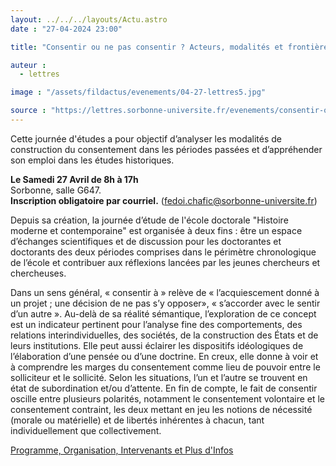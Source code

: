 ```yaml
---
layout: ../../../layouts/Actu.astro
date : "27-04-2024 23:00"

title: "Consentir ou ne pas consentir ? Acteurs, modalités et frontières du consentement en histoire moderne et contemporaine"

auteur :
  - lettres

image : "/assets/fildactus/evenements/04-27-lettres5.jpg"

source : "https://lettres.sorbonne-universite.fr/evenements/consentir-ou-ne-pas-consentir-acteurs-modalites-et-frontieres-du-consentement-en-histoire-moderne-et-contemporaine"
---
```


Cette journée d'études a pour objectif d’analyser les modalités de construction du consentement dans les périodes passées et d’appréhender son emploi dans les études historiques.

__Le Samedi 27 Avril de 8h à 17h__  
Sorbonne, salle G647.  
__Inscription obligatoire par courriel.__ (fedoi.chafic@sorbonne-universite.fr)

Depuis sa création, la journée d’étude de l'école doctorale "Histoire moderne et contemporaine" est organisée à deux fins : être un espace d’échanges scientifiques et de discussion pour les doctorantes et doctorants des deux périodes comprises dans le périmètre chronologique de l’école et contribuer aux réflexions lancées par les jeunes chercheurs et chercheuses.

Dans un sens général, « consentir à » relève de « l’acquiescement donné à un projet ; une décision de ne pas s’y opposer», « s’accorder avec le sentir d’un autre ». Au-delà de sa réalité sémantique, l’exploration de ce concept est un indicateur pertinent pour l’analyse fine des comportements, des relations interindividuelles, des sociétés, de la construction des États et de leurs institutions. Elle peut aussi éclairer les dispositifs idéologiques de l’élaboration d’une pensée ou d’une doctrine. En creux, elle donne à voir et à comprendre les marges du consentement comme lieu de pouvoir entre le solliciteur et le sollicité. Selon les situations, l’un et l’autre se trouvent en état de subordination et/ou d’attente. En fin de compte, le fait de consentir oscille entre plusieurs polarités, notamment le consentement volontaire et le consentement contraint, les deux mettant en jeu les notions de nécessité (morale ou matérielle) et de libertés inhérentes à chacun, tant individuellement que collectivement.

[Programme, Organisation, Intervenants et Plus d'Infos](https://lettres.sorbonne-universite.fr/evenements/consentir-ou-ne-pas-consentir-acteurs-modalites-et-frontieres-du-consentement-en-histoire-moderne-et-contemporaine)